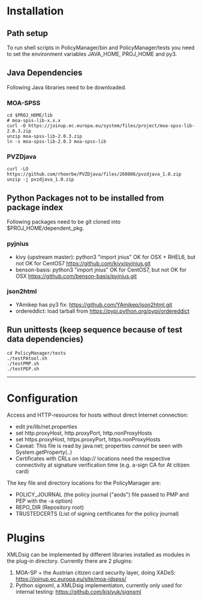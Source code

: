 # Installation

## Path setup
To run shell scripts in PolicyManager/bin and PolicyManager/tests you need to 
set the environment variables JAVA_HOME, PROJ_HOME and py3. 

## Java Dependencies
Following Java libraries need to be downloaded.
### MOA-SPSS

    cd $PROJ_HOME/lib
    # moa-spss-lib-x.x.x
    curl -O https://joinup.ec.europa.eu/system/files/project/moa-spss-lib-2.0.3.zip
    unzip moa-spss-lib-2.0.3.zip
    ln -s moa-spss-lib-2.0.3 moa-spss-lib

### PVZDjava

    curl -LO https://github.com/rhoerbe/PVZDjava/files/260806/pvzdjava_1.0.zip
    unzip -j pvzdjava_1.0.zip

## Python Packages not to be installed from package index
Following packages need to be git cloned into $PROJ_HOME/dependent_pkg.

### pyjnius
* kivy (upstream master): python3 "import jnius" OK for OSX + RHEL6, but not OK for CentOS7
    https://github.com/kivy/pyjnius.git
* benson-basis: python3 "import jnius" OK for CentOS7, but not OK for OSX
    https://github.com/benson-basis/pyjnius.git

### json2html
* YAmikep has py3 fix:
    https://github.com/YAmikep/json2html.git
* ordereddict:
    load tarball from https://pypi.python.org/pypi/ordereddict

## Run unittests (keep sequence because of test data dependencies)

    cd PolicyManager/tests
    ./testPAtool.sh
    ./testPMP.sh
    ./testPEP.sh

---

# Configuration
Access and HTTP-resources for hosts without direct Internet connection:
* edit jre/lib/net.properties
* set http.proxyHost, http.proxyPort, http.nonProxyHosts
* set https.proxyHost, https.proxyPort, https.nonProxyHosts
* Caveat: This file is read by java.net; properties _cannot_ be seen with System.getProperty(..)
* Certificates with CRLs on ldap:// locations need the respective connectivity at signature 
verification time (e.g. a-sign CA for At citizen card)


The key file and directory locations for the PolicyManager are:
* POLICY_JOURNAL  (the policy journal ("aods") file passed to PMP and PEP with the -a option)
* REPO_DIR        (Repository root)
* TRUSTEDCERTS    (List of signing certificates for the policy journal)

# Plugins
XMLDsig can be implemented by different libraries installed as modules in the plug-in directory.
Currently there are 2 plugins:
1. MOA-SP + the Austrian citizen card security layer, doing XADeS: https://joinup.ec.europa.eu/site/moa-idspss/
2. Python signxml, a XMLDsig implementiaton, currently only used for internal testing: https://github.com/kislyuk/signxml
